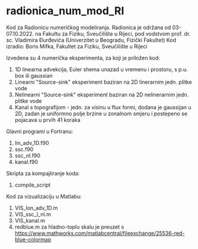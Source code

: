 # radionica_num_mod_RI

Kod za Radionicu numeričkog modeliranja. 
Radionica je održana od 03-07.10.2022. na Fakultu za Fiziku, Sveučilište u Rijeci, 
pod vodstvom prof. dr. sc. Vladimira Đurđevića (Univerzitet u Beogradu, Fizički Fakultet)
Kod izradio: Boris Mifka, Fakultet za Fiziku, Sveučilište u Rijeci

Izvedena su 4 numerička eksperimenta, za koji je priložen kod:
1. 1D linearna advekcija, Euler shema unazad u vremenu i prostoru, s p.u. box ili gaussian
2. Linearni "Source-sink" eksperiment baziran na 2D linerarnim jedn. plitke vode 
3. Nelinearni "Source-sink" eksperiment baziran na 2D nelinerarnim jedn. plitke vode
4. Kanal s topografijom - jedn. za visinu u flux formi, dodana je gaussijan u 2D, zadan je uniformno
   polje brzine u zonalnom smjeru i postepeno se pojacava u prvih 41 koraka

Glavni programi u Fortranu:
1. lin_adv_1D.f90
2. ssc.f90
3. ssc_nl.f90
4. kanal.f90

Skripta za kompajliranje koda:
1. compile_script


Kod za vizualizaciju u Matlabu:
1. VIS_lon_adv_1D.m
2. VIS_ssc_l_nl.m
3. VIS_kanal.m
4. redblue.m za hladno-toplu skalu je preuzet s https://www.mathworks.com/matlabcentral/fileexchange/25536-red-blue-colormap
